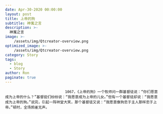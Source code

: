 ```yaml
---
date: Apr-30-2020 00:00:00
layout: post
title: 上帝的狗
subtitle: 神寓之言
description: >-
  神寓之言
image: >-
    /assets/img/Qtcreator-overview.png
optimized_image: >-
    /assets/img/Qtcreator-overview.png
category: Story
tags:
  - blog
  - Story
author: Ron
paginate: true
---
```


							　　1067，《上帝的狗》一个牧师问一群基督徒说：“你们愿意成为上帝的什么？”基督徒们纷纷说：“我愿意成为上帝的儿女。”但有一个基督徒却说：“我愿意成为上帝的狗。”说完，引起一阵哄堂大笑，那个基督徒又说：“我愿意像狗忠于主人那样忠于上帝。”顿时，全场鸦雀无声。
							
							
						